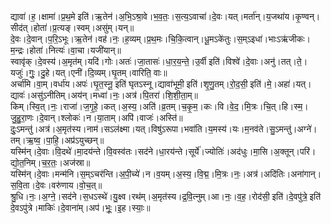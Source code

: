 

  
द्यावा॑।ह॒।क्षामा॑।प्र॒थ॒मे इति॑।ऋ॒तेन॑।अ॒भि॒ऽश्रा॒वे।भ॒व॒तः॒।स॒त्य॒ऽवाचा॑।दे॒वः।यत्।मर्ता॑न्।य॒जथा॑य।कृ॒ण्वन्।सीद॑त्।होता॑।प्र॒त्यङ्।स्वम्।असु॑म्।यन्॥  
दे॒वः।दे॒वान्।प॒रि॒ऽभूः।ऋ॒तेन॑।वह॑।नः॒।ह॒व्यम्।प्र॒थ॒मः।चि॒कि॒त्वान्।धू॒मऽके॑तुः।स॒म्ऽइधा॑।भाःऽऋ॑जीकः।म॒न्द्रः।होता॑।नित्यः॑।वा॒चा।यजी॑यान्॥  
स्वावृ॑क्।दे॒वस्य॑।अ॒मृत॑म्।यदि॑।गोः।अतः॑।जा॒तासः॑।धा॒र॒य॒न्ते॒।उ॒र्वी इति॑।विश्वे॑।दे॒वाः।अनु॑।तत्।ते॒।यजुः॑।गुः॒।दु॒हे।यत्।एनी॑।दि॒व्यम्।घृ॒तम्।वारिति॒ वाः॥  
अर्चा॑मि।वा॒म्।वर्धा॑य।अपः॑।घृ॒त॒स्नू॒ इति॑ घृतऽस्नू।द्यावा॑भूमी॒ इति॑।शृ॒णु॒तम्।रो॒द॒सी॒ इति॑।मे॒।अहा॑।यत्।द्यावः॑।असु॑ऽनीतिम्।अय॑न्।मध्वा॑।नः॒।अत्र॑।पि॒तरा॑।शि॒शी॒ता॒म्॥  
किम्।स्वि॒त्।नः॒।राजा॑।ज॒गृ॒हे॒।कत्।अ॒स्य॒।अति॑।व्र॒तम्।च॒कृ॒म॒।कः।वि।वे॒द॒।मि॒त्रः।चि॒त्।हि।स्म॒।जु॒हु॒रा॒णः।दे॒वान्।श्लोकः॑।न।या॒ताम्।अपि॑।वाजः॑।अस्ति॑॥  
दुः॒ऽमन्तु॑।अत्र॑।अ॒मृत॑स्य।नाम॑।सऽल॑क्ष्मा।यत्।विषु॑ऽरूपा।भवा॑ति।य॒मस्य॑।यः।म॒नव॑ते।सु॒ऽमन्तु॑।अग्ने॑।तम्।ऋ॒ष्व॒।पा॒हि॒।अप्र॑ऽयुच्छन्॥  
यस्मि॑न्।दे॒वाः।वि॒दथे॑।मा॒दय॑न्ते।वि॒वस्व॑तः।सद॑ने।धा॒रय॑न्ते।सूर्ये॑।ज्योतिः॑।अद॑धुः।मा॒सि।अ॒क्तून्।परि॑।द्यो॒त॒निम्।च॒र॒तः॒।अज॑स्रा॥  
यस्मि॑न्।दे॒वाः।मन्म॑नि।स॒म्ऽचर॑न्ति।अ॒पी॒च्ये॑।न।व॒यम्।अ॒स्य॒।वि॒द्म॒।मि॒त्रः।नः॒।अत्र॑।अदि॑तिः।अना॑गान्।स॒वि॒ता।दे॒वः।वरु॑णाय।वो॒च॒त्॥  
श्रु॒धि।नः॒।अ॒ग्ने॒।सद॑ने।स॒धऽस्थे॑।यु॒क्ष्व।रथ॑म्।अ॒मृत॑स्य।द्र॒वि॒त्नुम्।आ।नः॒।व॒ह॒।रोद॑सी॒ इति॑।दे॒वपु॑त्रे॒ इति॑ दे॒वऽपु॑त्रे।माकिः॑।दे॒वाना॑म्।अप॑।भूः॒।इ॒ह।स्याः॒॥  
